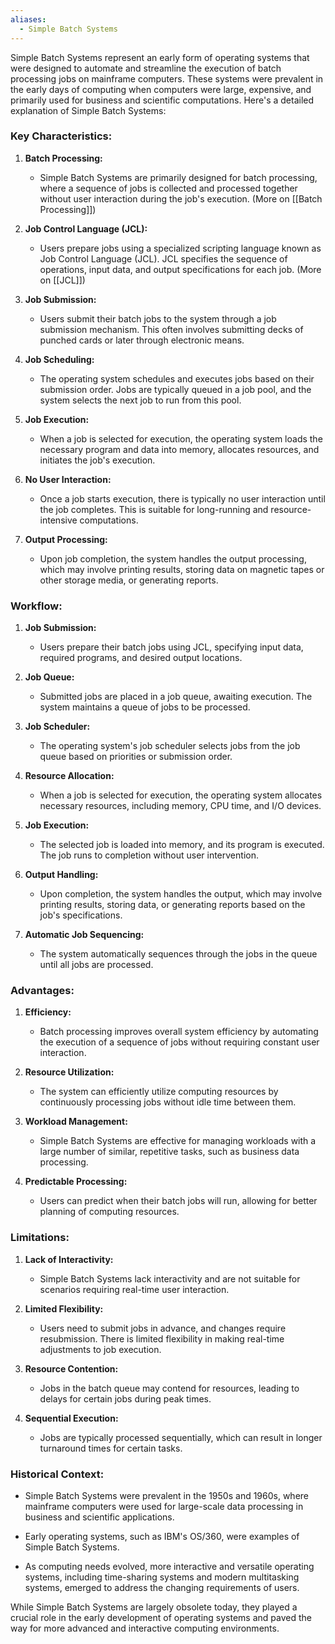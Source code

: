 ```yaml
---
aliases:
  - Simple Batch Systems
---
```

Simple Batch Systems represent an early form of operating systems that were designed to automate and streamline the execution of batch processing jobs on mainframe computers. These systems were prevalent in the early days of computing when computers were large, expensive, and primarily used for business and scientific computations. Here's a detailed explanation of Simple Batch Systems:

### Key Characteristics:

1. **Batch Processing:**
   - Simple Batch Systems are primarily designed for batch processing, where a sequence of jobs is collected and processed together without user interaction during the job's execution. (More on [[Batch Processing]])

2. **Job Control Language (JCL):**
   - Users prepare jobs using a specialized scripting language known as Job Control Language (JCL). JCL specifies the sequence of operations, input data, and output specifications for each job. (More on [[JCL]])

3. **Job Submission:**
   - Users submit their batch jobs to the system through a job submission mechanism. This often involves submitting decks of punched cards or later through electronic means.

4. **Job Scheduling:**
   - The operating system schedules and executes jobs based on their submission order. Jobs are typically queued in a job pool, and the system selects the next job to run from this pool.

5. **Job Execution:**
   - When a job is selected for execution, the operating system loads the necessary program and data into memory, allocates resources, and initiates the job's execution.

6. **No User Interaction:**
   - Once a job starts execution, there is typically no user interaction until the job completes. This is suitable for long-running and resource-intensive computations.

7. **Output Processing:**
   - Upon job completion, the system handles the output processing, which may involve printing results, storing data on magnetic tapes or other storage media, or generating reports.

### Workflow:

1. **Job Submission:**
   - Users prepare their batch jobs using JCL, specifying input data, required programs, and desired output locations.

2. **Job Queue:**
   - Submitted jobs are placed in a job queue, awaiting execution. The system maintains a queue of jobs to be processed.

3. **Job Scheduler:**
   - The operating system's job scheduler selects jobs from the job queue based on priorities or submission order.

4. **Resource Allocation:**
   - When a job is selected for execution, the operating system allocates necessary resources, including memory, CPU time, and I/O devices.

5. **Job Execution:**
   - The selected job is loaded into memory, and its program is executed. The job runs to completion without user intervention.

6. **Output Handling:**
   - Upon completion, the system handles the output, which may involve printing results, storing data, or generating reports based on the job's specifications.

7. **Automatic Job Sequencing:**
   - The system automatically sequences through the jobs in the queue until all jobs are processed.

### Advantages:

1. **Efficiency:**
   - Batch processing improves overall system efficiency by automating the execution of a sequence of jobs without requiring constant user interaction.

2. **Resource Utilization:**
   - The system can efficiently utilize computing resources by continuously processing jobs without idle time between them.

3. **Workload Management:**
   - Simple Batch Systems are effective for managing workloads with a large number of similar, repetitive tasks, such as business data processing.

4. **Predictable Processing:**
   - Users can predict when their batch jobs will run, allowing for better planning of computing resources.

### Limitations:

1. **Lack of Interactivity:**
   - Simple Batch Systems lack interactivity and are not suitable for scenarios requiring real-time user interaction.

2. **Limited Flexibility:**
   - Users need to submit jobs in advance, and changes require resubmission. There is limited flexibility in making real-time adjustments to job execution.

3. **Resource Contention:**
   - Jobs in the batch queue may contend for resources, leading to delays for certain jobs during peak times.

4. **Sequential Execution:**
   - Jobs are typically processed sequentially, which can result in longer turnaround times for certain tasks.

### Historical Context:

- Simple Batch Systems were prevalent in the 1950s and 1960s, where mainframe computers were used for large-scale data processing in business and scientific applications.

- Early operating systems, such as IBM's OS/360, were examples of Simple Batch Systems.

- As computing needs evolved, more interactive and versatile operating systems, including time-sharing systems and modern multitasking systems, emerged to address the changing requirements of users.

While Simple Batch Systems are largely obsolete today, they played a crucial role in the early development of operating systems and paved the way for more advanced and interactive computing environments.
